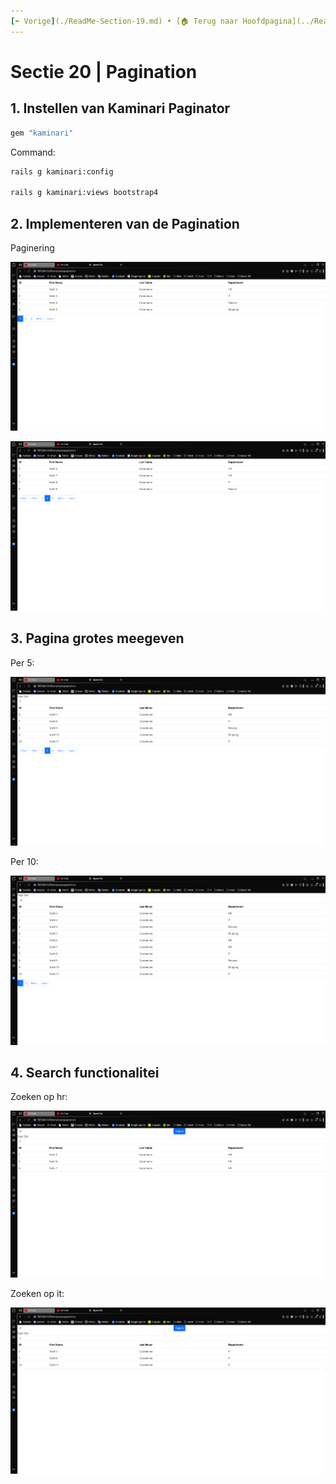 ```yaml
---
[⬅️ Vorige](./ReadMe-Section-19.md) • [🏠 Terug naar Hoofdpagina](../ReadMe.md) • [Volgende ➡️](./ReadMe-Section-21-22-23.md)
---
```


# Sectie 20 | Pagination

## 1. Instellen van Kaminari Paginator

```rb
gem "kaminari"
```

Command:

```ps
rails g kaminari:config

rails g kaminari:views bootstrap4
```

## 2. Implementeren van de Pagination

Paginering

![](../images/pagination-1.png)

![](../images/pagination-2.png)

## 3. Pagina grotes meegeven

Per 5:

![](../images/pagination-3.png)

Per 10:

![](../images/pagination-4.png)

## 4. Search functionalitei

Zoeken op hr:

![](../images/pagination-5.png)

Zoeken op it:

![](../images/pagination-6.png)
